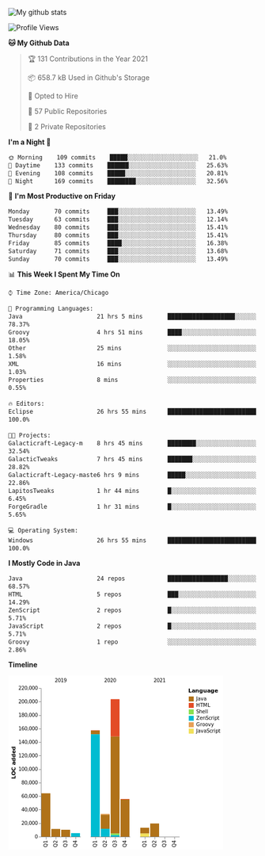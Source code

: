 ![My github stats](https://github-readme-stats.vercel.app/api?username=romvoid95&theme=gruvbox&include_all_commits=true&show_icons=true")

<!--START_SECTION:waka-->
![Profile Views](http://img.shields.io/badge/Profile%20Views-0-blue)

**🐱 My Github Data** 

> 🏆 131 Contributions in the Year 2021
 > 
> 📦 658.7 kB Used in Github's Storage 
 > 
> 💼 Opted to Hire
 > 
> 📜 57 Public Repositories 
 > 
> 🔑 2 Private Repositories  
 > 
**I'm a Night 🦉** 

```text
🌞 Morning    109 commits    █████░░░░░░░░░░░░░░░░░░░░   21.0% 
🌆 Daytime    133 commits    ██████░░░░░░░░░░░░░░░░░░░   25.63% 
🌃 Evening    108 commits    █████░░░░░░░░░░░░░░░░░░░░   20.81% 
🌙 Night      169 commits    ████████░░░░░░░░░░░░░░░░░   32.56%

```
📅 **I'm Most Productive on Friday** 

```text
Monday       70 commits     ███░░░░░░░░░░░░░░░░░░░░░░   13.49% 
Tuesday      63 commits     ███░░░░░░░░░░░░░░░░░░░░░░   12.14% 
Wednesday    80 commits     ███░░░░░░░░░░░░░░░░░░░░░░   15.41% 
Thursday     80 commits     ███░░░░░░░░░░░░░░░░░░░░░░   15.41% 
Friday       85 commits     ████░░░░░░░░░░░░░░░░░░░░░   16.38% 
Saturday     71 commits     ███░░░░░░░░░░░░░░░░░░░░░░   13.68% 
Sunday       70 commits     ███░░░░░░░░░░░░░░░░░░░░░░   13.49%

```


📊 **This Week I Spent My Time On** 

```text
⌚︎ Time Zone: America/Chicago

💬 Programming Languages: 
Java                     21 hrs 5 mins       ███████████████████░░░░░░   78.37% 
Groovy                   4 hrs 51 mins       ████░░░░░░░░░░░░░░░░░░░░░   18.05% 
Other                    25 mins             ░░░░░░░░░░░░░░░░░░░░░░░░░   1.58% 
XML                      16 mins             ░░░░░░░░░░░░░░░░░░░░░░░░░   1.03% 
Properties               8 mins              ░░░░░░░░░░░░░░░░░░░░░░░░░   0.55%

🔥 Editors: 
Eclipse                  26 hrs 55 mins      █████████████████████████   100.0%

🐱‍💻 Projects: 
Galacticraft-Legacy-m    8 hrs 45 mins       ████████░░░░░░░░░░░░░░░░░   32.54% 
GalacticTweaks           7 hrs 45 mins       ███████░░░░░░░░░░░░░░░░░░   28.82% 
Galacticraft-Legacy-maste6 hrs 9 mins        █████░░░░░░░░░░░░░░░░░░░░   22.86% 
LapitosTweaks            1 hr 44 mins        █░░░░░░░░░░░░░░░░░░░░░░░░   6.45% 
ForgeGradle              1 hr 31 mins        █░░░░░░░░░░░░░░░░░░░░░░░░   5.65%

💻 Operating System: 
Windows                  26 hrs 55 mins      █████████████████████████   100.0%

```

**I Mostly Code in Java** 

```text
Java                     24 repos            █████████████████░░░░░░░░   68.57% 
HTML                     5 repos             ███░░░░░░░░░░░░░░░░░░░░░░   14.29% 
ZenScript                2 repos             █░░░░░░░░░░░░░░░░░░░░░░░░   5.71% 
JavaScript               2 repos             █░░░░░░░░░░░░░░░░░░░░░░░░   5.71% 
Groovy                   1 repo              ░░░░░░░░░░░░░░░░░░░░░░░░░   2.86%

```


**Timeline**

![Chart not found](https://raw.githubusercontent.com/ROMVoid95/ROMVoid95/master/charts/bar_graph.png) 


<!--END_SECTION:waka-->

